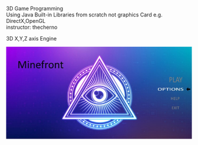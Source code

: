 3D Game Programming\
Using Java Built-in Libraries from scratch not graphics Card e.g. DirectX,OpenGL\
instructor: thecherno

3D X,Y,Z axis Engine

<img src="resources/images/main.jpg" width="800">
